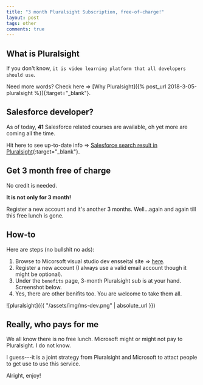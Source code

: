 ```yaml
---
title: "3 month Pluralsight Subscription, free-of-charge!"
layout: post
tags: other
comments: true
---
```

## What is Pluralsight

If you don't know, `it is video learning platform that all developers should use`. 

Need more words? Check here => [Why Pluralsight]({% post_url 2018-3-05-pluralsight %}){:target="_blank"}.

## Salesforce developer?

As of today, **41** Salesforce related courses are available, oh yet more are coming all the time.

Hit here to see up-to-date info => [Salesforce search result in Pluralsight](https://www.pluralsight.com/search?q=salesforce){:target="_blank"}.

## Get 3 month free of charge

No credit is needed.

**It is not only for 3 month!**

Register a new account and it's another 3 months. Well...again and again till this free lunch is gone.

## How-to

Here are steps (no bullshit no ads):

1. Browse to Micorsoft visual studio dev ensseital site => [here](https://www.visualstudio.com/dev-essentials/).
2. Register a new account (I always use a valid email account though it might be optional).
3. Under the `benefits` page, 3-month Pluralsight sub is at your hand. Screenshot below.
4. Yes, there are other benifits too. You are welcome to take them all.

![pluralsight]({{ "/assets/img/ms-dev.png" | absolute_url }})

## Really, who pays for me

We all know there is no free lunch. Microsoft might or might not pay to Pluralsight. I do not know.

I guess---it is a joint strategy from Pluralsight and Microsoft to attact people to get use to use this service.

Alright, enjoy!